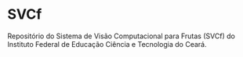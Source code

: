 # SVCf

Repositório do Sistema de Visão Computacional para Frutas (SVCf) do Instituto Federal de Educação Ciência e Tecnologia do Ceará.

